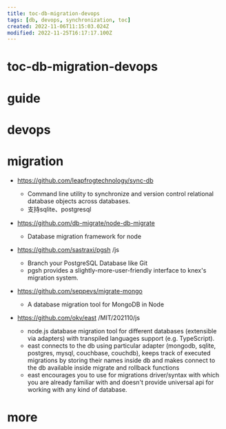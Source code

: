 ```yaml
---
title: toc-db-migration-devops
tags: [db, devops, synchronization, toc]
created: 2022-11-06T11:15:03.024Z
modified: 2022-11-25T16:17:17.100Z
---
```


# toc-db-migration-devops

# guide

# devops

# migration

- https://github.com/leapfrogtechnology/sync-db
  - Command line utility to synchronize and version control relational database objects across databases.
  - 支持sqlite、postgresql

- https://github.com/db-migrate/node-db-migrate
  - Database migration framework for node

- https://github.com/sastraxi/pgsh /js
  - Branch your PostgreSQL Database like Git
  - pgsh provides a slightly-more-user-friendly interface to knex's migration system.

- https://github.com/seppevs/migrate-mongo
  - A database migration tool for MongoDB in Node

- https://github.com/okv/east /MIT/202110/js
  - node.js database migration tool for different databases (extensible via adapters) with transpiled languages support (e.g. TypeScript).
  - east connects to the db using particular adapter (mongodb, sqlite, postgres, mysql, couchbase, couchdb), keeps track of executed migrations by storing their names inside db and makes connect to the db available inside migrate and rollback functions
  - east encourages you to use for migrations driver/syntax with which you are already familiar with and doesn't provide universal api for working with any kind of database.
# more

